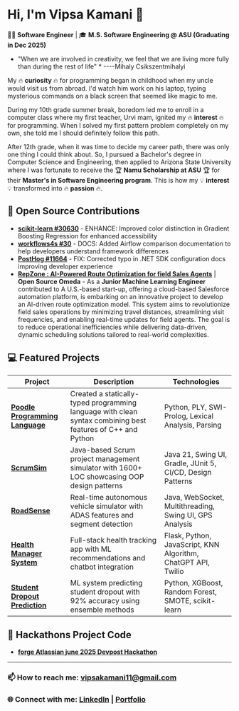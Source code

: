 # Hi, I'm Vipsa Kamani 👋

🧑‍💻 **Software Engineer** | 🎓 **M.S. Software Engineering @ ASU (Graduating in Dec 2025)** 

* "When we are involved in creativity, we feel that we are living more fully than during the rest of life" *
                                                                                            ----Mihaly Csikszentmihalyi 

My 🔥 **curiosity** 🔥 for programming began in childhood when my uncle would visit us from abroad. I'd watch him work on his laptop, typing mysterious commands on a black screen that seemed like magic to me.

During my 10th grade summer break, boredom led me to enroll in a computer class where my first teacher, Urvi mam, ignited my 🔥 **interest** 🔥 for programming. When I solved my first pattern problem completely on my own, she told me I should definitely follow this path.

After 12th grade, when it was time to decide my career path, there was only one thing I could think about. So, I pursued a Bachelor's degree in Computer Science and Engineering, then applied to Arizona State University where I was fortunate to receive the 🏆 **Namu Scholarship at ASU** 🏆 for their **Master's in Software Engineering program**. This is how my 💡 **interest** 💡 transformed into 🔥 **passion** 🔥.

## 🌟 Open Source Contributions

* **[scikit-learn #30630](https://github.com/scikit-learn/scikit-learn/commit/e520b8bf5b2629c376f264b61d6798c43e91ea6c)** - ENHANCE: Improved color distinction in Gradient Boosting Regression for enhanced accessibility
* **[workflows4s #30](https://github.com/business4s/workflows4s/pull/30)** - DOCS: Added Airflow comparison documentation to help developers understand framework differences  
* **[PostHog #11664](https://github.com/PostHog/posthog.com/pull/11664)** - FIX: Corrected typo in .NET SDK configuration docs improving developer experience
* **[RepZone : AI-Powered Route Optimization for field Sales Agents](https://www.omdena.com/chapter-challenges/)** | **Open Source Omeda** - As a **Junior Machine Learning Engineer** contributed to A U.S.-based start-up, offering a cloud-based Salesforce automation platform, is embarking on an innovative project to develop an Al-driven route optimization model. This system aims to revolutionize field sales operations by minimizing travel distances, streamlining visit frequencies, and enabling real-time updates for field agents. The goal is to reduce operational inefficiencies while delivering data-driven, dynamic scheduling solutions tailored to real-world complexities.

## 💻 Featured Projects

| Project | Description | Technologies |
|---------|-------------|-------------|
| **[Poodle Programming Language](https://github.com/vive12345/Poodle-The-Programming-Language-)** | Created a statically-typed programming language with clean syntax combining best features of C++ and Python | Python, PLY, SWI-Prolog, Lexical Analysis, Parsing |
| **[ScrumSim](https://github.com/vive12345/Scrum-Simulator-Project)** | Java-based Scrum project management simulator with 1600+ LOC showcasing OOP design patterns | Java 21, Swing UI, Gradle, JUnit 5, CI/CD, Design Patterns |
| **[RoadSense](https://github.com/vive12345/RoadSense)** | Real-time autonomous vehicle simulator with ADAS features and segment detection | Java, WebSocket, Multithreading, Swing UI, GPS Analysis |
| **[Health Manager System](https://github.com/vive12345/Health-Manager-system)** | Full-stack health tracking app with ML recommendations and chatbot integration | Flask, Python, JavaScript, KNN Algorithm, ChatGPT API, Twilio |
| **[Student Dropout Prediction](https://github.com/vive12345/Predicting-Student-Dropout-and-Academic-Success-)** | ML system predicting student dropout with 92% accuracy using ensemble methods | Python, XGBoost, Random Forest, SMOTE, scikit-learn |
## 🌟 Hackathons Project Code

* **[forge Atlassian june 2025 Devpost Hackathon](https://github.com/vive12345/Atlassian-forge-quest-hackathon)**
---

### 📫 How to reach me: **vipsakamani11@gmail.com**
### 🌐 Connect with me: **[LinkedIn](https://linkedin.com/in/vipsa-kamani)** | **[Portfolio](https://github.com/vive12345)**

